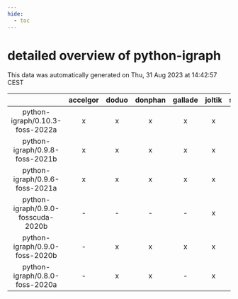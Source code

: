 ```yaml
---
hide:
  - toc
---
```


detailed overview of python-igraph
==================================


This data was automatically generated on Thu, 31 Aug 2023 at 14:42:57 CEST  

| |accelgor|doduo|donphan|gallade|joltik|skitty|swalot|victini|
| :---: | :---: | :---: | :---: | :---: | :---: | :---: | :---: | :---: |
|python-igraph/0.10.3-foss-2022a|x|x|x|x|x|x|x|x|
|python-igraph/0.9.8-foss-2021b|x|x|x|x|x|x|x|x|
|python-igraph/0.9.6-foss-2021a|x|x|x|x|x|x|x|x|
|python-igraph/0.9.0-fosscuda-2020b|-|-|-|-|x|-|-|-|
|python-igraph/0.9.0-foss-2020b|-|x|x|x|x|x|x|x|
|python-igraph/0.8.0-foss-2020a|-|x|x|-|x|x|x|x|
